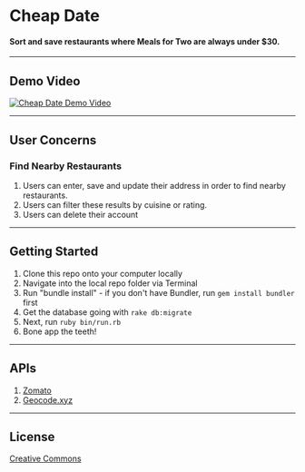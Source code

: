 # Cheap Date

#### Sort and save restaurants where Meals for Two are always under $30.

------
## Demo Video

[![Cheap Date Demo Video](https://img.youtube.com/vi/4JDs-1PO1qs/0.jpg)](https://www.youtube.com/watch?v=4JDs-1PO1qs)

------

## User Concerns

### Find Nearby Restaurants

1. Users can enter, save and update their address in order to find nearby restaurants.
2. Users can filter these results by cuisine or rating.
3. Users can delete their account

------

## Getting Started
1. Clone this repo onto your computer locally
2. Navigate into the local repo folder via Terminal
3. Run "bundle install" - if you don't have Bundler, run `gem install bundler` first
4. Get the database going with `rake db:migrate`
5. Next, run `ruby bin/run.rb`
6. Bone app the teeth!

------

## APIs

1. [Zomato](https://developers.zomato.com/documentation)
2. [Geocode.xyz](https://geocode.xyz/api)

------

## License
[Creative Commons](https://github.com/dexterfitch/CheapDate/blob/master/LICENSE)
